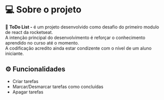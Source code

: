 # 💻 Sobre o projeto
 📄 **ToDo List -** é um projeto desenvolvido como desafio do primeiro modulo de react da rocketseat.
 <br/> 
   A intenção principal do desenvolvimento é reforçar o conhecimento aprendido no curso até o momento.
 <br/> 
   A codificação acredito ainda estar condizente com o nível de um aluno iniciante.



## ⚙️ Funcionalidades
- Criar tarefas
- Marcar/Desmarcar tarefas como concluídas
- Apagar tarefas
